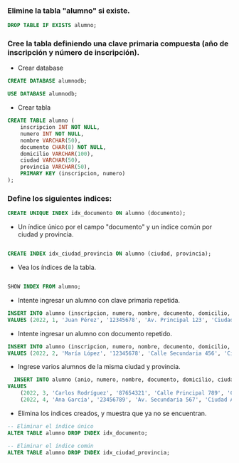 
### Elimine la tabla "alumno" si existe.

```sql
DROP TABLE IF EXISTS alumno;
```

### Cree la tabla definiendo una clave primaria compuesta (año de inscripción y número de inscripción).

- Crear database

```sql
CREATE DATABASE alumnodb;

USE DATABASE alumnodb;
```

- Crear tabla

```sql
CREATE TABLE alumno (
    inscripcion INT NOT NULL,
    numero INT NOT NULL,
    nombre VARCHAR(50),
    documento CHAR(8) NOT NULL,
    domicilio VARCHAR(100),
    ciudad VARCHAR(50),
    provincia VARCHAR(50),
    PRIMARY KEY (inscripcion, numero)
);
```

### Define los siguientes indices:

```sql
CREATE UNIQUE INDEX idx_documento ON alumno (documento);
```

- Un índice único por el campo "documento" y un índice común por ciudad y provincia.
  
```sql

CREATE INDEX idx_ciudad_provincia ON alumno (ciudad, provincia);

```

- Vea los índices de la tabla.

```sql

SHOW INDEX FROM alumno;
```

- Intente ingresar un alumno con clave primaria repetida.

```sql
INSERT INTO alumno (inscripcion, numero, nombre, documento, domicilio, ciudad, provincia)
VALUES (2022, 1, 'Juan Pérez', '12345678', 'Av. Principal 123', 'Ciudad A', 'Provincia X');
```

- Intente ingresar un alumno con documento repetido.

```sql
INSERT INTO alumno (inscripcion, numero, nombre, documento, domicilio, ciudad, provincia)
VALUES (2022, 2, 'María López', '12345678', 'Calle Secundaria 456', 'Ciudad B', 'Provincia Y');
```

- Ingrese varios alumnos de la misma ciudad y provincia.

```sql
  INSERT INTO alumno (anio, numero, nombre, documento, domicilio, ciudad, provincia)
VALUES
    (2022, 3, 'Carlos Rodríguez', '87654321', 'Calle Principal 789', 'Ciudad A', 'Provincia X'),
    (2022, 4, 'Ana García', '23456789', 'Av. Secundaria 567', 'Ciudad A', 'Provincia X');
```

- Elimina los indices creados, y muestra que ya no se encuentran.

```sql
-- Eliminar el índice único
ALTER TABLE alumno DROP INDEX idx_documento;

-- Eliminar el índice común
ALTER TABLE alumno DROP INDEX idx_ciudad_provincia;

```
